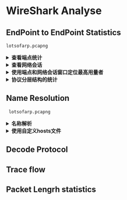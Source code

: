 # WireShark Analyse
## EndPoint to EndPoint Statistics
`lotsofarp.pcapng`
<details>
<summary><strong>查看端点统计</strong></summary>
<ul>
<li><strong>协议</strong>:可以添加额外的协议过滤标签</li>
<li><strong>解析名称</strong>:可以开启名称解析功能来查看端点名称</li>
<li><strong>显示过滤器的限制</strong>:让端点窗口只显示与显示过滤器相匹配的端点</li>
<li>可以使用端点窗口将特定的数据包过滤出来，使其显示在数据包列表（Packet List）面板中，使用这种方法可以快速定位与某个特定端点相关联的数据包。具体的方法是右键单击一个特定端点，然后再菜单中选择相应的选项。</li>
</ul>
</details>

<details>
<summary><strong>查看网络会话</strong></summary>
<ul>
</ul>
</details>

<details>
<summary><strong>使用端点和网络会话窗口定位最高用量者</strong></summary>
<ul>
<li>通过端点窗口找到发送/接受数据包多，数据量最大的端点们；例如，找到通信量最大的两个端点，我们可以假设他们正在各自与很多其它的设备进行大量通信，或者，这两个IP之间正在进行彼此的通信。实际上，最大通信量之间的端点通信是比较常见的。</li>
<li>打开会话窗口就可以验证多个最大通信量端点之间是否存在通信，通信量达到什么程度。同时，将该会话作为过滤器应用，就可以在数据包面板中过滤出该会话的所有通信数据包，以进行进一步的分析。</li>

</ul>
</details>

<details>
<summary><strong>协议分层结构的统计</strong></summary>
<ul>
<li>统计->协议分级</li>
<li>TCP、IP、DHCP等所占百分比的多少</li>
</ul>
</details>

## Name Resolution
` lotsofarp.pcapng`
<details>
<summary><strong>名称解析</strong></summary>
<ul>
<li>编辑->首选项->Name Resolution</li>
<li> 解析MAC地址（resolve MAC address）：这种类型的名称解析使用ARP协议，试图将第2层的物理地址转换为网络层的IP地址。如果这种尝试失败，那么Wireshark会使用程序目录中的ethers文件尝试进行换。</li>
<li> 解析传输名称（resolve transport name）：这种类型的名称解析尝试将一个端口号转换成一个与其相关的名字。例如：将端口号80显示为http。当你碰到一个不常见的端口号而你又不知道这代表着什么协议的时候，这个功能就非常有用了。 </li>
<li> 解析网络名称（resolve network/IP name）：这种类型的名称解析试图将第三层的IP地址转换成为更容易记忆的域名，如果这个域名具有高描述性的话，这种转换对我们理解系统的目的或者所有者，将是非常有帮的。</li>
<li> Use captured DNS packet data for address resolve：从已经捕获的 DNS 数据包中解析出IP地址和域名的映射关系。</li>
<li>  Use an external network name resolve：允许 Wireshark 使用你当前设备配置的 DNS服务器来解析捕获数据包中的IP地址对应的名称。这个功能在捕获的数据包中没有DNS数据，但是仍然需要名称帮助分析的时候，非常有用。 </li>
</ul>
</details>

<details>
<summary><strong>使用自定义hosts文件</strong></summary>
<ul>
<li>在Wireshark 的首选项窗口中，选择Only use the profile “hosts” file。 </li>
<li> 使用 windows 记事本或者类似的文件编辑器创建一个新文件。该文件应该至少包含一条IP和对应名称的记录，Wireshark会根据这个映射来把相应的IP地址替换为hosts文件里对应的名称并最终显示到数据包列表面板里。 </li>
<li>把文件以文本格式命名为hosts，并保存到<USERPROFILE>\Application Data\Wireshark\hosts 目录下。</li>

</ul>
</details>

## Decode Protocol

## Trace flow

## Packet Lengrh statistics